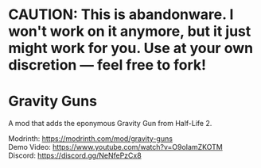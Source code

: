 # CAUTION: This is abandonware. I won't work on it anymore, but it just might work for you. Use at your own discretion — feel free to fork!

# Gravity Guns
A mod that adds the eponymous Gravity Gun from Half-Life 2.

Modrinth: https://modrinth.com/mod/gravity-guns  
Demo Video: https://www.youtube.com/watch?v=O9oIamZKOTM  
Discord: https://discord.gg/NeNfePzCx8
